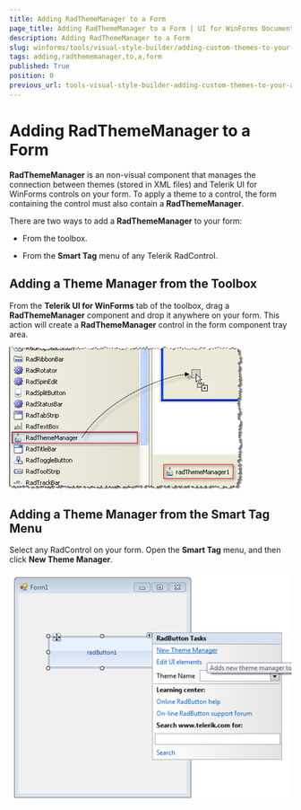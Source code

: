```yaml
---
title: Adding RadThemeManager to a Form
page_title: Adding RadThemeManager to a Form | UI for WinForms Documentation
description: Adding RadThemeManager to a Form
slug: winforms/tools/visual-style-builder/adding-custom-themes-to-your-application/adding-radthememanager-to-a-form
tags: adding,radthememanager,to,a,form
published: True
position: 0
previous_url: tools-visual-style-builder-adding-custom-themes-to-your-application-adding-radthememanager-to-a-form
---
```


# Adding RadThemeManager to a Form



__RadThemeManager__ is an non-visual component that manages the connection between themes (stored in XML files) and Telerik UI for WinForms controls on your form. To apply a theme to a control, the form containing the control must also contain a __RadThemeManager__.
      

There are two ways to add a __RadThemeManager__ to your form:
      

* From the toolbox.

* From the __Smart Tag__ menu of any Telerik RadControl.
          

## Adding a Theme Manager from the Toolbox

From the __Telerik UI for WinForms__ tab of the toolbox, drag a __RadThemeManager__ component and drop it anywhere on your form. This action will create a __RadThemeManager__ control in the form component tray area.

![tools-visual-style-builder-adding-custom-themes-to-your-application-adding-radthememanager-to-a-form 001](images/tools-visual-style-builder-adding-custom-themes-to-your-application-adding-radthememanager-to-a-form001.png)

## Adding a Theme Manager from the Smart Tag Menu

Select any RadControl on your form. Open the __Smart Tag__ menu, and then click __New Theme Manager__.

![tools-visual-style-builder-adding-custom-themes-to-your-application-adding-radthememanager-to-a-form 002](images/tools-visual-style-builder-adding-custom-themes-to-your-application-adding-radthememanager-to-a-form002.png)
